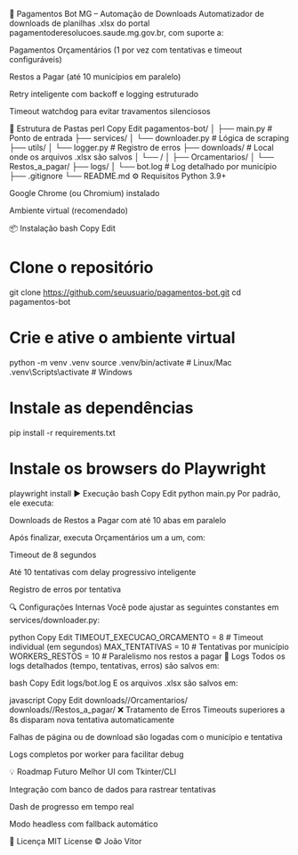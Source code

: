 🧾 Pagamentos Bot MG – Automação de Downloads
Automatizador de downloads de planilhas .xlsx do portal pagamentoderesolucoes.saude.mg.gov.br, com suporte a:

Pagamentos Orçamentários (1 por vez com tentativas e timeout configuráveis)

Restos a Pagar (até 10 municípios em paralelo)

Retry inteligente com backoff e logging estruturado

Timeout watchdog para evitar travamentos silenciosos

📁 Estrutura de Pastas
perl
Copy
Edit
pagamentos-bot/
│
├── main.py                      # Ponto de entrada
├── services/
│   └── downloader.py            # Lógica de scraping
├── utils/
│   └── logger.py                # Registro de erros
├── downloads/                   # Local onde os arquivos .xlsx são salvos
│   └── <timestamp>/
│       ├── Orcamentarios/
│       └── Restos_a_pagar/
├── logs/
│   └── bot.log                  # Log detalhado por município
├── .gitignore
└── README.md
⚙️ Requisitos
Python 3.9+

Google Chrome (ou Chromium) instalado

Ambiente virtual (recomendado)

📦 Instalação
bash
Copy
Edit
# Clone o repositório
git clone https://github.com/seuusuario/pagamentos-bot.git
cd pagamentos-bot

# Crie e ative o ambiente virtual
python -m venv .venv
source .venv/bin/activate  # Linux/Mac
.venv\Scripts\activate     # Windows

# Instale as dependências
pip install -r requirements.txt

# Instale os browsers do Playwright
playwright install
▶️ Execução
bash
Copy
Edit
python main.py
Por padrão, ele executa:

Downloads de Restos a Pagar com até 10 abas em paralelo

Após finalizar, executa Orçamentários um a um, com:

Timeout de 8 segundos

Até 10 tentativas com delay progressivo inteligente

Registro de erros por tentativa

🔍 Configurações Internas
Você pode ajustar as seguintes constantes em services/downloader.py:

python
Copy
Edit
TIMEOUT_EXECUCAO_ORCAMENTO = 8       # Timeout individual (em segundos)
MAX_TENTATIVAS = 10                  # Tentativas por município
WORKERS_RESTOS = 10                  # Paralelismo nos restos a pagar
📄 Logs
Todos os logs detalhados (tempo, tentativas, erros) são salvos em:

bash
Copy
Edit
logs/bot.log
E os arquivos .xlsx são salvos em:

javascript
Copy
Edit
downloads/<timestamp>/Orcamentarios/
downloads/<timestamp>/Restos_a_pagar/
❌ Tratamento de Erros
Timeouts superiores a 8s disparam nova tentativa automaticamente

Falhas de página ou de download são logadas com o município e tentativa

Logs completos por worker para facilitar debug

💡 Roadmap Futuro
 Melhor UI com Tkinter/CLI

 Integração com banco de dados para rastrear tentativas

 Dash de progresso em tempo real

 Modo headless com fallback automático

📜 Licença
MIT License © João Vitor
